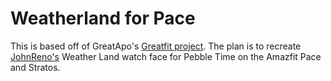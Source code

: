 # Weatherland for Pace

This is based off of GreatApo's [Greatfit project](https://github.com/GreatApo/GreatFit). The plan is to recreate [JohnReno's](https://reno.watch/) Weather Land watch face for Pebble Time on the Amazfit Pace and Stratos.

